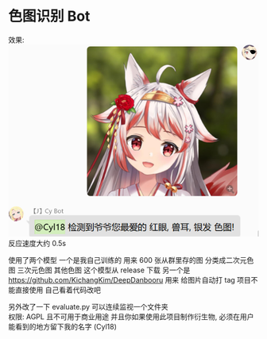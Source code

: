 # 色图识别 Bot

效果: ![](docs/1.png) 反应速度大约 0.5s

使用了两个模型 一个是我自己训练的 用来 600 张从群里存的图 分类成二次元色图 三次元色图 其他色图 这个模型从 release 下载
另一个是 https://github.com/KichangKim/DeepDanbooru 用来 给图片自动打 tag
项目不能直接使用 自己看着代码改吧

另外改了一下 evaluate.py 可以连续监视一个文件夹  
权限: AGPL 且不可用于商业用途 并且你如果使用此项目制作衍生物, 必须在用户能看到的地方留下我的名字 (Cyl18)

